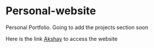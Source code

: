 # Personal-website
Personal Portfolio. Going to add the projects section soon

Here is the link [Akshay](https://akshayillinois.netlify.app/) to access the website
